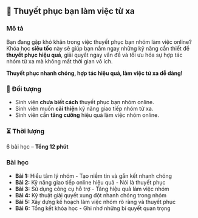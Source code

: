 ## 📌 Thuyết phục bạn làm việc từ xa

### Mô tả  
Bạn đang gặp khó khăn trong việc thuyết phục bạn nhóm làm việc online? Khóa học **siêu tốc** này sẽ giúp bạn nắm ngay những kỹ năng cần thiết để **thuyết phục hiệu quả**, giải quyết ngay vấn đề và tối ưu hóa sự hợp tác nhóm từ xa mà không mất thời gian vô ích.  

**Thuyết phục nhanh chóng, hợp tác hiệu quả, làm việc từ xa dễ dàng!**  

### 🎯 Đối tượng  
- Sinh viên **chưa biết cách** thuyết phục bạn nhóm online.  
- Sinh viên muốn **cải thiện** kỹ năng giao tiếp nhóm từ xa.  
- Sinh viên cần **tăng cường** hiệu quả làm việc nhóm online.  

### ⏳ Thời lượng  
6 bài học – **Tổng 12 phút**  

### Bài học  
- **Bài 1:** Hiểu tâm lý nhóm - Tạo niềm tin và gắn kết nhanh chóng  
- **Bài 2:** Kỹ năng giao tiếp online hiệu quả - Nói là thuyết phục  
- **Bài 3:** Sử dụng công cụ hỗ trợ - Tăng hiệu quả làm việc nhóm  
- **Bài 4:** Kỹ thuật giải quyết xung đột nhanh chóng trong nhóm  
- **Bài 5:** Xây dựng kế hoạch làm việc nhóm rõ ràng và thuyết phục  
- **Bài 6:** Tổng kết khóa học - Ghi nhớ những bí quyết quan trọng
